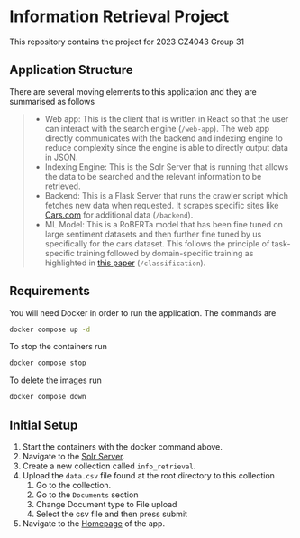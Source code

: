 # Information Retrieval Project

This repository contains the project for 2023 CZ4043 Group 31

## Application Structure

There are several moving elements to this application and they are summarised as follows

> - Web app: This is the client that is written in React so that the user can interact with the search engine (`/web-app`). The web app directly communicates with the backend and indexing engine to reduce complexity since the engine is able to directly output data in JSON.
> - Indexing Engine: This is the Solr Server that is running that allows the data to be searched and the relevant information to be retrieved.
> - Backend: This is a Flask Server that runs the crawler script which fetches new data when requested. It scrapes specific sites like [Cars.com](https://cars.com) for additional data (`/backend`).
> - ML Model: This is a RoBERTa model that has been fine tuned on large sentiment datasets and then further fine tuned by us specifically for the cars dataset. This follows the principle of task-specific training followed by domain-specific training as highlighted in [this paper](https://arxiv.org/abs/1905.05583) (`/classification`).

## Requirements

You will need Docker in order to run the application. The commands are

```bash
docker compose up -d
```

To stop the containers run

```bash
docker compose stop
```

To delete the images run

```bash
docker compose down
```

## Initial Setup

1. Start the containers with the docker command above.
2. Navigate to the [Solr Server](http://localhost/solr/).
3. Create a new collection called `info_retrieval`.
4. Upload the `data.csv` file found at the root directory to this collection
   1. Go to the collection.
   2. Go to the `Documents` section
   3. Change Document type to File upload
   4. Select the csv file and then press submit
5. Navigate to the [Homepage](http://localhost) of the app.

